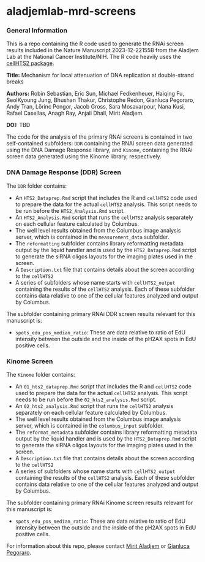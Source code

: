 # aladjemlab-mrd-screens

### General Information

This is a repo containing the R code used to generate the RNAi screen results included in the Nature Manuscript 2023-12-22155B from the Aladjem Lab at the National Cancer Institute/NIH. The R code heavily uses the [cellHTS2 package](https://bioconductor.riken.jp/packages/3.13/bioc/html/cellHTS2.html).

**Title:** Mechanism for local attenuation of DNA replication at double-strand breaks

**Authors:** Robin Sebastian, Eric Sun, Michael Fedkenheuer, Haiqing Fu, SeolKyoung Jung, Bhushan Thakur, Christophe Redon, Gianluca Pegoraro, Andy Tran, Lőrinc Pongor, Jacob Gross, Sara Mosavarpour, Nana Kusi, Rafael Casellas, Anagh Ray, Anjali Dhall, Mirit Aladjem.

**DOI:** TBD

The code for the analysis of the primary RNAi screens is contained in two self-contained subfolders: `DDR` containing the RNAi screen data generated using the DNA Damage Response library, and `Kinome`, containing the RNAi screen data generated using the Kinome library, respectively. 

### DNA Damage Response (DDR) Screen

The `DDR` folder contains:

- An `HTS2_Dataprep.Rmd` script that includes the R and `cellHTS2` code used to prepare the data for the actual `cellHTS2` analysis. This script needs to be run before the `HTS2_Analysis.Rmd` script.
- An `HTS2_Analysis.Rmd` script that runs the `cellHTS2` analysis separately on each cellular feature calculated by Columbus.
- The well level results obtained from the Columbus image analysis server, which is contained in the `measurement_data` subfolder. 
- The `reformatting` subfolder contains library reformatting metadata output by the liquid handler and is used by the `HTS2_Dataprep.Rmd` script to generate the siRNA oligos layouts for the imaging plates used in the screen. 
- A `Description.txt` file that contains details about the screen according to the `cellHTS2`
- A series of subfolders whose name starts with `cellHTS2_output` containing the results of the `cellHTS2` analysis. Each of these subfolder contains data relative to one of the cellular features analyzed and output by Columbus.

The subfolder containing primary RNAi DDR screen results relevant for this manuscript is:

- `spots_edu_pos_median_ratio`: These are data relative to ratio of EdU intensity between the outside and the inside of the pH2AX spots in EdU positive cells.

### Kinome Screen

The `Kinome` folder contains:

- An `01_hts2_dataprep.Rmd` script that includes the R and `cellHTS2` code used to prepare the data for the actual `cellHTS2` analysis. This script needs to be run before the `02_hts2_analysis.Rmd` script.
- An `02_hts2_analysis.Rmd` script that runs the `cellHTS2` analysis separately on each cellular feature calculated by Columbus.
- The well level results obtained from the Columbus image analysis server, which is contained in the `columbus_input` subfolder. 
- The `reformat_metadata` subfolder contains library reformatting metadata output by the liquid handler and is used by the `HTS2_Dataprep.Rmd` script to generate the siRNA oligos layouts for the imaging plates used in the screen. 
- A `Description.txt` file that contains details about the screen according to the `cellHTS2`
- A series of subfolders whose name starts with `cellHTS2_output` containing the results of the `cellHTS2` analysis. Each of these subfolder contains data relative to one of the cellular features analyzed and output by Columbus. 

The subfolder containing primary RNAi Kinome screen results relevant for this manuscript is:

- `spots_edu_pos_median_ratio`: These are data relative to ratio of EdU intensity between the outside and the inside of the pH2AX spots in EdU positive cells.

For information about this repo, please contact [Mirit Aladjem](mailto:mirit.aladjem@nih.gov) or [Gianluca Pegoraro](mailto:gianluca.pegoraro@nih.gov).
